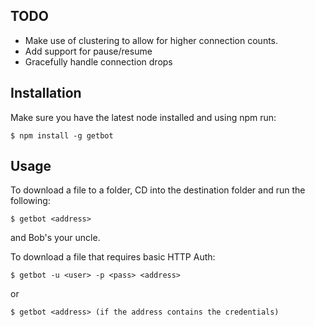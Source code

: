 ## TODO
* Make use of clustering to allow for higher connection counts.
* Add support for pause/resume
* Gracefully handle connection drops


## Installation
Make sure you have the latest node installed and using npm run:
```
$ npm install -g getbot
```
## Usage

To download a file to a folder, CD into the destination folder and run the following:
```
$ getbot <address>
```
and Bob's your uncle.

To download a file that requires basic HTTP Auth:
```
$ getbot -u <user> -p <pass> <address>
```
or
```
$ getbot <address> (if the address contains the credentials)
```
